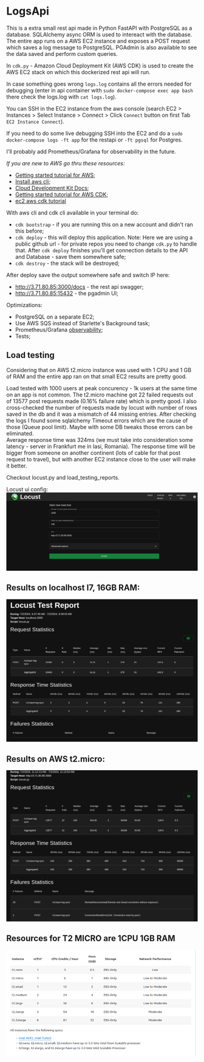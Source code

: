# LogsApi

This is a extra small rest api made in Python FastAPI with PostgreSQL as a database. 
SQLAlchemy async ORM is used to intereact with the database. 
The entire app runs on a AWS EC2 instance and exposes a POST request which saves a log message to PostgreSQL. PGAdmin is also available to see the data saved and perform custom queries.

In `cdk.py` - Amazon Cloud Deployment Kit (AWS CDK) is used to create the AWS EC2 stack on which this dockerized rest api will run.

In case something goes wrong `logs.log` contains all the errors needed for debugging (enter in api container with `sudo docker-compose exec app bash` there check the logs.log with `cat logs.log`). 

You can SSH in the EC2 instance from the aws console (search EC2 > Instances > Select Instance > Connect > Click `Connect` button on first Tab `EC2 Instance Connect`). 

If you need to do some live debugging SSH into the EC2 and do a `sudo docker-compose logs -ft app` for the restapi or `-ft pgsql` for Postgres. 

I'll probably add Prometheus/Grafana for observability in the future.


*If you are new to AWS go thru these resources:*
- [Getting started tutorial for AWS](https://www.youtube.com/watch?v=CjKhQoYeR4Q); 
- [Install aws cli](https://docs.aws.amazon.com/cli/latest/userguide/getting-started-install.html);
- [Cloud Development Kit Docs](https://docs.aws.amazon.com/cdk/v2/guide/work-with-cdk-python.html);
- [Getting started tutorial for AWS CDK](https://www.youtube.com/watch?v=nlb8yo7SZ2I&list=PL9nWRykSBSFhYIHZfX4xA1oAstNW5QleC);
- [ec2 aws cdk tutorial](https://community.aws/content/2duq9xSYespeSBQ5R1WiuOcCvMj/using-ec2-userdata-to-bootstrap-python-web-app)


With aws cli and cdk cli available in your terminal do:
- `cdk bootstrap` - if you are running this on a new account and didn't ran this before;
- `cdk deploy` - this will deploy this application. Note: Here we are using a public github url - for private repos you need to change `cdk.py` to handle that. After `cdk deploy` finishes you'll get connection details to the API and Database - save them somewhere safe;
- `cdk destroy` - the stack will be destroyed; 


After deploy save the output somewhere safe and switch IP here:
- http://3.71.80.85:3000/docs - the rest api swagger;
- http://3.71.80.85:15432     - the pgadmin UI; 


Optimizations:
- PostgreSQL on a separate EC2;
- Use AWS SQS instead of Starlette's Background task;
- Prometheus/Grafana [observability](https://github.com/Blueswen/fastapi-observability);
- Tests;


## Load testing

Considering that on AWS t2.micro instance was used with 1 CPU and 1 GB of RAM and the entire app ran on that small EC2 results are pretty good. 

Load tested with 1000 users at peak concurency - 1k users at the same time on an app is not common.
The t2.micro machine got 22 failed requests out of 13577 post requests made (0.16% failure rate) which is pretty good. 
I also cross-checked the number of requests made by locust with number of rows saved in the db and it was a mismatch of 44 missing entries. After checking the logs I found some sqlalchemy Timeout errors which are the cause of those (Queue pool limit). Maybe with some DB tweaks those errors can be eliminated.  
Average response time was 324ms (we must take into consideration some latency - server in Frankfurt me in Iasi, Romania).
The response time will be bigger from someone on another continent (lots of cable for that post request to travel), but with another EC2 instance close to the user will make it better. 


Checkout locust.py and load_testing_reports.

Locust ui config:
![locust ui config](/load_testing_reports/locust-ui-config.png)


## Results on localhost I7, 16GB RAM:
![localhost](/load_testing_reports/localhost-results.png)

## Results on AWS t2.micro:
![t2micro](/load_testing_reports/results-t2-micro.png)

## Resources for T2 MICRO are 1CPU 1GB RAM
![t2microlist](/load_testing_reports/t2-list.png)

